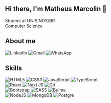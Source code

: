 ## Hi there, I'm Matheus Marcolin 👋
  Student at UNISINOS/BR <br>
  Computer Science

## About me

![LinkedIn](https://img.shields.io/badge/linkedin-%230077B5.svg?style=for-the-badge&logo=linkedin&logoColor=white&link=https://linkedin.com/in/mmmarcolin)
![Gmail](https://img.shields.io/badge/Gmail-D14836?style=for-the-badge&logo=gmail&logoColor=white&link=mailto:matheusmtrindade03@gmail.com?subject=&body=)
![WhatsApp](https://img.shields.io/badge/WhatsApp-25D366?style=for-the-badge&logo=whatsapp&logoColor=white&link=https://wa.me/5551989222911)

## Skills

![HTML5](https://img.shields.io/badge/html5-%23E34F26.svg?style=for-the-badge&logo=html5&logoColor=white)
![CSS3](https://img.shields.io/badge/css3-%231572B6.svg?style=for-the-badge&logo=css3&logoColor=white)
![JavaScript](https://img.shields.io/badge/javascript-%23323330.svg?style=for-the-badge&logo=javascript&logoColor=%23F7DF1E)
![TypeScript](https://img.shields.io/badge/typescript-%23007ACC.svg?style=for-the-badge&logo=typescript&logoColor=white)
<br>
![React](https://img.shields.io/badge/react-%2320232a.svg?style=for-the-badge&logo=react&logoColor=%2361DAFB)
![Next JS](https://img.shields.io/badge/Next-black?style=for-the-badge&logo=next.js&logoColor=white)
![Git](https://img.shields.io/badge/git-%23F05033.svg?style=for-the-badge&logo=git&logoColor=white)
<br>
![Bootstrap](https://img.shields.io/badge/bootstrap-%238511FA.svg?style=for-the-badge&logo=bootstrap&logoColor=white)
![SASS](https://img.shields.io/badge/SASS-hotpink.svg?style=for-the-badge&logo=SASS&logoColor=white)
![Bulma](https://img.shields.io/badge/bulma-00D0B1?style=for-the-badge&logo=bulma&logoColor=white)
 <br>
![NodeJS](https://img.shields.io/badge/node.js-6DA55F?style=for-the-badge&logo=node.js&logoColor=white)
![MongoDB](https://img.shields.io/badge/MongoDB-%234ea94b.svg?style=for-the-badge&logo=mongodb&logoColor=white)
![Postgre](https://img.shields.io/badge/PostgreSQL-316192?style=for-the-badge&logo=postgresql&logoColor=white)










